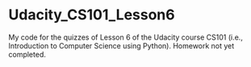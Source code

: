 # Udacity_CS101_Lesson6
My code for the quizzes of Lesson 6 of the Udacity course CS101 (i.e., Introduction to Computer Science using Python). Homework not yet completed. 
